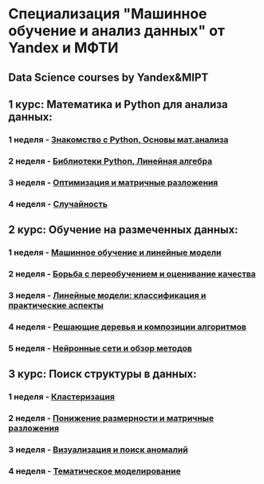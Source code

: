 # Специализация "Машинное обучение и анализ данных" от Yandex и МФТИ
## Data Science courses by Yandex&MIPT

## 1 курс: Математика и Python для анализа данных:
### 1 неделя - [Знакомство с Python, Основы мат.анализа](https://github.com/arsydev/datascience_courses/tree/master/Python_and_Math/1_week)
### 2 неделя - [Библиотеки Python, Линейная алгебра](https://github.com/arsydev/datascience_courses/tree/master/Python_and_Math/2_week)
### 3 неделя - [Оптимизация и матричные разложения](https://github.com/arsydev/datascience_courses/tree/master/Python_and_Math/3_week)
### 4 неделя - [Случайность](https://github.com/arsydev/datascience_courses/tree/master/Python_and_Math/4_week)

## 2 курс: Обучение на размеченных данных:
### 1 неделя - [Машинное обучение и линейные модели](https://github.com/arsydev/datascience_courses/tree/master/Supervised_learning/1_week)
### 2 неделя - [Борьба с переобучением и оценивание качества](https://github.com/arsydev/datascience_courses/tree/master/Supervised_learning/2_week)
### 3 неделя - [Линейные модели: классификация и практические аспекты](https://github.com/arsydev/datascience_courses/tree/master/Supervised_learning/3_week)
### 4 неделя - [Решающие деревья и композиции алгоритмов](https://github.com/arsydev/datascience_courses/tree/master/Supervised_learning/4_week)
### 5 неделя - [Нейронные сети и обзор методов](https://github.com/arsydev/datascience_courses/tree/master/Supervised_learning/5_week)

## 3 курс: Поиск структуры в данных:
### 1 неделя - [Кластеризация](https://github.com/arsydev/datascience_courses/tree/master/Unsupervised_learning/1_week)
### 2 неделя - [Понижение размерности и матричные разложения](https://github.com/arsydev/datascience_courses/tree/master/Unsupervised_learning/2_week)
### 3 неделя - [Визуализация и поиск аномалий](https://github.com/arsydev/datascience_courses/tree/master/Unsupervised_learning/3_week)
### 4 неделя - [Тематическое моделирование](https://github.com/arsydev/datascience_courses/tree/master/Unsupervised_learning/4_week)